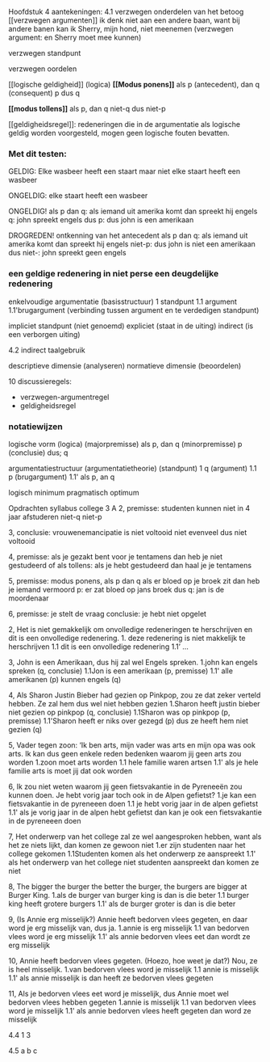 Hoofdstuk 4 aantekeningen:
4.1 verzwegen onderdelen van het betoog
[[verzwegen argumenten]]
ik denk niet aan een andere baan, want bij andere banen kan ik Sherry, mijn hond, niet meenemen (verzwegen argument: en Sherry moet mee kunnen)

verzwegen standpunt

verzwegen oordelen

[[logische geldigheid]] (logica)
**[[Modus ponens]]**
als p (antecedent), dan q (consequent)
p
dus q

**[[modus tollens]]**
als p, dan q
niet-q
dus niet-p

[[geldigheidsregel]]:
redeneringen die in de argumentatie als logische geldig worden voorgesteld, mogen geen logische fouten bevatten.

### Met dit testen:
GELDIG:
Elke wasbeer heeft een staart
maar niet elke staart heeft een wasbeer

ONGELDIG:
elke staart heeft een wasbeer

ONGELDIG!
als p dan q: als iemand uit amerika komt dan spreekt hij engels
q: john spreekt engels
dus p: dus john is een amerikaan

DROGREDEN! ontkenning van het antecedent
als p dan q: als iemand uit amerika komt dan spreekt hij engels
niet-p: dus john is niet een amerikaan
dus niet-: john spreekt geen engels

### een geldige redenering in niet perse een deugdelijke redenering

enkelvoudige argumentatie (basisstructuur)
1 standpunt
1.1 argument
1.1'brugargument (verbinding tussen argument en te verdedigen standpunt)

impliciet standpunt (niet genoemd)
expliciet (staat in de uiting)
indirect (is een verborgen uiting)

4.2
indirect taalgebruik

descriptieve dimensie (analyseren)
normatieve dimensie (beoordelen)

10 discussieregels:
- verzwegen-argumentregel
- geldigheidsregel


### notatiewijzen
logische vorm (logica)
(majorpremisse) als p, dan q
(minorpremisse) p
(conclusie) dus; q

argumentatiestructuur (argumentatietheorie)
(standpunt) 1  q
(argument) 1.1  p
(brugargument) 1.1'  als p, an q

logisch minimum
pragmatisch optimum



Opdrachten
syllabus college 3
A
2, premisse: studenten kunnen niet in 4 jaar afstuderen
niet-q
niet-p

3, conclusie: vrouwenemancipatie is niet voltooid
niet evenveel
dus niet voltooid

4, premisse: als je gezakt bent voor je tentamens dan heb je niet gestudeerd
of als tollens: als je hebt gestudeerd dan haal je je tentamens

5, premisse: modus ponens, als p dan q
als er bloed op je broek zit dan heb je iemand vermoord
p: er zat bloed op jans broek
dus q: jan is de moordenaar

6, premisse: je stelt de vraag
  conclusie: je hebt niet opgelet

2, Het is niet gemakkelijk om onvolledige redeneringen te herschrijven en dit is een onvolledige redenering. 1. deze redenering is niet makkelijk te herschrijven 
1.1 dit is een onvolledige redenering
1.1’ ...

3, John is een Amerikaan, dus hij zal wel Engels spreken.
1.john kan engels spreken (q, conclusie)
1.1Jon is een amerikaan (p, premisse)
1.1' alle amerikanen (p) kunnen engels (q)

4, Als Sharon Justin Bieber had gezien op Pinkpop, zou ze dat zeker verteld hebben. Ze zal hem dus wel niet hebben gezien
1.Sharon heeft justin bieber niet gezien op pinkpop (q, conclusie)
1.1Sharon was op pinkpop (p, premisse)
1.1'Sharon heeft er niks over gezegd (p) dus ze heeft hem niet gezien (q)

5, Vader tegen zoon: ‘Ik ben arts, mijn vader was arts en mijn opa was ook arts. Ik kan dus geen enkele reden bedenken waarom jij geen arts zou worden
1.zoon moet arts worden
1.1 hele familie waren artsen
1.1' als je hele familie arts is moet jij dat ook worden

6, Ik zou niet weten waarom jij geen fietsvakantie in de Pyreneeën zou kunnen doen. Je hebt vorig jaar toch ook in de Alpen gefietst?
1.je kan een fietsvakantie in de pyreneeen doen
1.1 je hebt vorig jaar in de alpen gefietst
1.1' als je vorig jaar in de alpen hebt gefietst dan kan je ook een fietsvakantie in de pyreneeen doen

7, Het onderwerp van het college zal ze wel aangesproken hebben, want als het ze niets lijkt, dan komen ze gewoon niet
1.er zijn studenten naar het college gekomen
1.1Studenten komen als het onderwerp ze aanspreekt
1.1' als het onderwerp van het college niet studenten aanspreekt dan komen ze niet

8, The bigger the burger the better the burger, the burgers are bigger at Burger King.
1.als de burger van burger king is dan is die beter
1.1  burger king heeft grotere burgers
1.1' als de burger groter is dan is die beter

9, (Is Annie erg misselijk?) Annie heeft bedorven vlees gegeten, en daar word je erg misselijk van, dus ja.
1.annie is erg misselijk
1.1 van bedorven vlees word je erg misselijk
1.1' als annie bedorven vlees eet dan wordt ze erg misselijk

10, Annie heeft bedorven vlees gegeten. (Hoezo, hoe weet je dat?) Nou, ze is heel misselijk.
1.van bedorven vlees word je misselijk
1.1  annie is misselijk
1.1' als annie misselijk is dan heeft ze bedorven vlees gegeten

11, Als je bedorven vlees eet word je misselijk, dus Annie moet wel bedorven vlees hebben gegeten
1.annie is misselijk
1.1 van bedorven vlees word je misselijk
1.1' als annie bedorven vlees heeft gegeten dan word ze misselijk

4.4 
1 
3

4.5 
a
b
c
